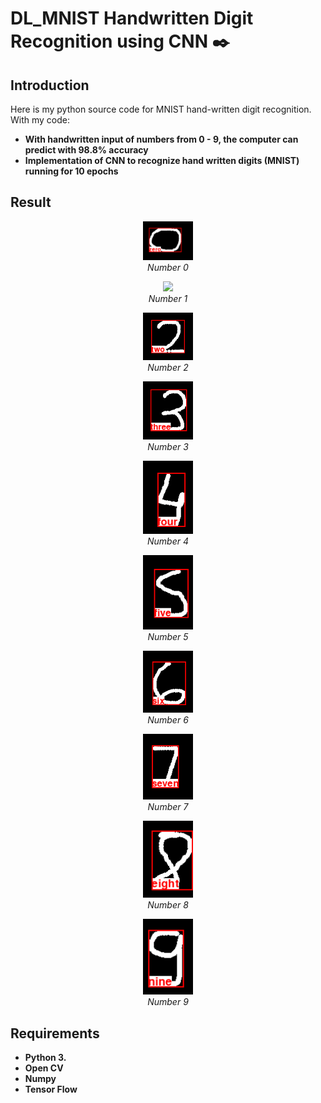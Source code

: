 # DL_MNIST Handwritten Digit Recognition using CNN ✒️

## Introduction

Here is my python source code for MNIST hand-written digit recognition. With my code: 
* **With handwritten input of numbers from 0 - 9, the computer can predict with 98.8% accuracy**
* **Implementation of CNN to recognize hand written digits (MNIST) running for 10 epochs**

## Result

<p align="center">
  <img src="output/Screenshot 2023-10-17 225330.png" width=80><br/>
  <i>Number 0</i>
</p>

<p align="center">
  <img src="demo/japanese_output.jpg" width=80><br/>
  <i>Number 1</i>
</p>

<p align="center">
  <img src="output/Screenshot 2023-10-17 225334.png" width=80><br/>
  <i>Number 2</i>
</p>

<p align="center">
  <img src="output/Screenshot 2023-10-17 225337.png" width=80><br/>
  <i>Number 3</i>
</p>

<p align="center">
  <img src="output/Screenshot 2023-10-17 225340.png" width=80><br/>
  <i>Number 4</i>
</p>

<p align="center">
  <img src="output/Screenshot 2023-10-17 225342.png" width=80><br/>
  <i>Number 5</i>
</p>

<p align="center">
  <img src="output/Screenshot 2023-10-17 225345.png" width=80><br/>
  <i>Number 6</i>
</p>

<p align="center">
  <img src="output/Screenshot 2023-10-17 225348.png" width=80><br/>
  <i>Number 7</i>
</p>

<p align="center">
  <img src="output/Screenshot 2023-10-17 225352.png" width=80><br/>
  <i>Number 8</i>
</p>

<p align="center">
  <img src="output/Screenshot 2023-10-17 225400.png" width=80><br/>
  <i>Number 9</i>
</p>

## Requirements

* **Python 3.**
* **Open CV**
* **Numpy**
* **Tensor Flow**
